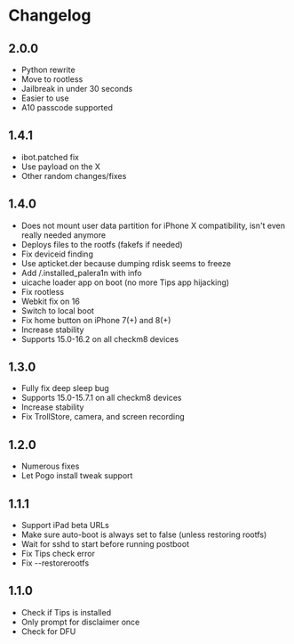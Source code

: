 # Changelog

## 2.0.0

- Python rewrite
- Move to rootless
- Jailbreak in under 30 seconds
- Easier to use
- A10 passcode supported

## 1.4.1

- ibot.patched fix
- Use payload on the X
- Other random changes/fixes

## 1.4.0

- Does not mount user data partition for iPhone X compatibility, isn't even really needed anymore
- Deploys files to the rootfs (fakefs if needed)
- Fix deviceid finding
- Use apticket.der because dumping rdisk seems to freeze
- Add /.installed_palera1n with info
- uicache loader app on boot (no more Tips app hijacking)
- Fix rootless
- Webkit fix on 16
- Switch to local boot
- Fix home button on iPhone 7(+) and 8(+)
- Increase stability
- Supports 15.0-16.2 on all checkm8 devices

## 1.3.0

- Fully fix deep sleep bug
- Supports 15.0-15.7.1 on all checkm8 devices
- Increase stability
- Fix TrollStore, camera, and screen recording

## 1.2.0

- Numerous fixes
- Let Pogo install tweak support

## 1.1.1

- Support iPad beta URLs
- Make sure auto-boot is always set to false (unless restoring rootfs)
- Wait for sshd to start before running postboot
- Fix Tips check error
- Fix --restorerootfs

## 1.1.0

- Check if Tips is installed
- Only prompt for disclaimer once
- Check for DFU
